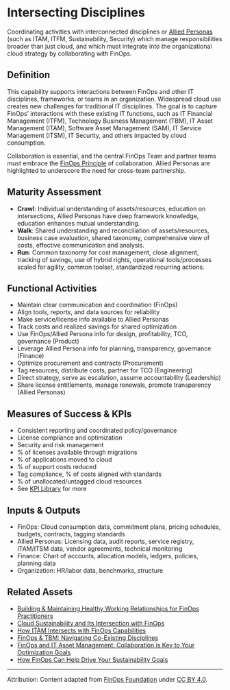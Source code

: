<!-- filepath: context/FinOps_Framework/capabilities/intersecting-disciplines.md -->
# Intersecting Disciplines

Coordinating activities with interconnected disciplines or [Allied Personas](https://www.finops.org/framework/personas/#:~:text=Compliance%20and%20Governance-,Allied%20Personas,-Organizations%20may%20have) (such as ITAM, ITFM, Sustainability, Security) which manage responsibilities broader than just cloud, and which must integrate into the organizational cloud strategy by collaborating with FinOps.

## Definition

This capability supports interactions between FinOps and other IT disciplines, frameworks, or teams in an organization. Widespread cloud use creates new challenges for traditional IT disciplines. The goal is to capture FinOps’ interactions with these existing IT functions, such as IT Financial Management (ITFM), Technology Business Management (TBM), IT Asset Management (ITAM), Software Asset Management (SAM), IT Service Management (ITSM), IT Security, and others impacted by cloud consumption.

Collaboration is essential, and the central FinOps Team and partner teams must embrace the [FinOps Principle](https://www.finops.org/framework/principles/) of collaboration. Allied Personas are highlighted to underscore the need for cross-team partnership.

## Maturity Assessment
- **Crawl**: Individual understanding of assets/resources, education on intersections, Allied Personas have deep framework knowledge, education enhances mutual understanding.
- **Walk**: Shared understanding and reconciliation of assets/resources, business case evaluation, shared taxonomy, comprehensive view of costs, effective communication and analysis.
- **Run**: Common taxonomy for cost management, close alignment, tracking of savings, use of hybrid rights, operational tools/processes scaled for agility, common toolset, standardized recurring actions.

## Functional Activities
- Maintain clear communication and coordination (FinOps)
- Align tools, reports, and data sources for reliability
- Make service/license info available to Allied Personas
- Track costs and realized savings for shared optimization
- Use FinOps/Allied Persona info for design, profitability, TCO, governance (Product)
- Leverage Allied Persona info for planning, transparency, governance (Finance)
- Optimize procurement and contracts (Procurement)
- Tag resources, distribute costs, partner for TCO (Engineering)
- Direct strategy, serve as escalation, assume accountability (Leadership)
- Share license entitlements, manage renewals, promote transparency (Allied Personas)

## Measures of Success & KPIs
- Consistent reporting and coordinated policy/governance
- License compliance and optimization
- Security and risk management
- % of licenses available through migrations
- % of applications moved to cloud
- % of support costs reduced
- Tag compliance, % of costs aligned with standards
- % of unallocated/untagged cloud resources
- See [KPI Library](https://www.finops.org/wg/finops-kpis/) for more

## Inputs & Outputs
- FinOps: Cloud consumption data, commitment plans, pricing schedules, budgets, contracts, tagging standards
- Allied Personas: Licensing data, audit reports, service registry, ITAM/ITSM data, vendor agreements, technical monitoring
- Finance: Chart of accounts, allocation models, ledgers, policies, planning data
- Organization: HR/labor data, benchmarks, structure

## Related Assets
- [Building & Maintaining Healthy Working Relationships for FinOps Practitioners](https://www.finops.org/wg/building-maintaining-healthy-working-relationships-for-finops-practitioners/)
- [Cloud Sustainability and Its Intersection with FinOps](https://www.finops.org/wg/sustainability/)
- [How ITAM Intersects with FinOps Capabilities](https://www.finops.org/wg/how-itam-intersects-with-finops-capabilities/)
- [FinOps & TBM: Navigating Co-Existing Disciplines](https://www.finops.org/wg/finops-tbm-navigating-coexisting-disciplines/)
- [FinOps and IT Asset Management: Collaboration is Key to Your Optimization Goals](https://www.finops.org/assets/finops-and-it-asset-management-collaboration-is-key-to-your-optimization-goals/)
- [How FinOps Can Help Drive Your Sustainability Goals](https://www.finops.org/assets/how-finops-can-help-drive-your-sustainability-goals/)

---

Attribution: Content adapted from [FinOps Foundation](https://www.finops.org/framework/capabilities/intersecting-disciplines/) under [CC BY 4.0](https://www.finops.org/introduction/how-to-use/).
